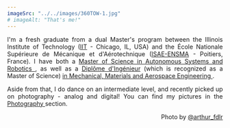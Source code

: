 ```yaml
---
imageSrc: "../../images/360TOW-1.jpg"
# imageAlt: "That's me!"
---
```

<div style="text-align: justify">
I'm a fresh graduate from a dual Master's program between the Illinois Institute of Technology  (<a href="https://www.iit.edu/" target="_blank" rel="nofollow noopener noreferrer" aria-label="External Link">IIT</a> - Chicago, IL, USA) and the École Nationale Supérieure de Mécanique et d'Aérotechnique (<a href="https://www.ensma.fr/en/" target="_blank" rel="nofollow noopener noreferrer" aria-label="External Link">ISAE-ENSMA</a> - Poitiers, France). I have both a <u>Master of Science in Autonomous Systems and Robotics </u>, as well as a <u>Diplôme d'Ingénieur</u> (which is recognized as a Master of Science) <u>in Mechanical, Materials and Aerospace Engineering </u>.

Aside from that, I do dance on an intermediate level, and recently picked up on photography - analog and digital! You can find my pictures in the <u> Photography </u> section.
</div>

<div style="text-align: right">
Photo by <a href="https://www.instagram.com/arthur_fdlr/?hl=en" target="_blank" rel="nofollow noopener noreferrer" aria-label="External Link">@arthur_fdlr</a>
</div>

